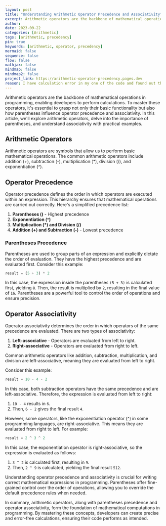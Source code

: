 ```yaml
---
layout: post
title: "Understanding Arithmetic Operator Precedence and Associativity"
excerpt: Arithmetic operators are the backbone of mathematical operations in programming, enabling developers to perform calculations. To master these operators, it's essential to grasp not only their basic functionality but also how parentheses influence operator precedence and associativity.
author: 
date: 2023-09-22
categories: [Arithmetic]
tags: [arithmetic, precedency]
pin: true
keywords: [arithmetic, operator, precedency]
mermaid: false
sequence: false
flow: false
mathjax: false
mindmap: false
mindmap2: false
project_link: https://arithmetic-operator-precedency.pages.dev
reason: I have calculation error in my one of the code and found out that is for precendency of operators. That leads me to write this and get to know more about this operator.
---
```


<span class="dropcap-element-slot">A</span>rithmetic operators are the backbone of mathematical operations in programming, enabling developers to perform calculations. To master these operators, it's essential to grasp not only their basic functionality but also how parentheses influence operator precedence and associativity. In this article, we'll explore arithmetic operators, delve into the importance of parentheses, and understand associativity with practical examples.


## Arithmetic Operators

Arithmetic operators are symbols that allow us to perform basic mathematical operations. The common arithmetic operators include addition (+), subtraction (-), multiplication (*), division (/), and exponentiation (^).

## Operator Precedence

Operator precedence defines the order in which operators are executed within an expression. This hierarchy ensures that mathematical operations are carried out correctly. Here's a simplified precedence list:

1. **Parentheses ()** - Highest precedence
2. **Exponentiation (^)**
3. **Multiplication (*) and Division (/)**
4. **Addition (+) and Subtraction (-)** - Lowest precedence

### Parentheses Precedence

Parentheses are used to group parts of an expression and explicitly dictate the order of evaluation. They have the highest precedence and are evaluated first. Consider this example:

```php
result = (5 + 3) * 2
```

In this case, the expression inside the parentheses `(5 + 3)` is calculated first, yielding `8`. Then, the result is multiplied by `2`, resulting in the final value of `16`. Parentheses are a powerful tool to control the order of operations and ensure precision.


## Operator Associativity

Operator associativity determines the order in which operators of the same precedence are evaluated. There are two types of associativity:

1. **Left-associative** - Operators are evaluated from left to right.
2. **Right-associative** - Operators are evaluated from right to left.

Common arithmetic operators like addition, subtraction, multiplication, and division are left-associative, meaning they are evaluated from left to right.

Consider this example:

```php
result = 10 - 4 - 2
```

In this case, both subtraction operators have the same precedence and are left-associative. Therefore, the expression is evaluated from left to right:

1. `10 - 4` results in `6`.
2. Then, `6 - 2` gives the final result `4`.

However, some operators, like the exponentiation operator (^) in some programming languages, are right-associative. This means they are evaluated from right to left. For example:

```php
result = 2 ^ 3 ^ 2
```

In this case, the exponentiation operator is right-associative, so the expression is evaluated as follows:

1. `3 ^ 2` is calculated first, resulting in `9`.
2. Then, `2 ^ 9` is calculated, yielding the final result `512`.

Understanding operator precedence and associativity is crucial for writing correct mathematical expressions in programming. Parentheses offer fine-grained control over the order of operations, allowing you to override the default precedence rules when needed.

In summary, arithmetic operators, along with parentheses precedence and operator associativity, form the foundation of mathematical computations in programming. By mastering these concepts, developers can create precise and error-free calculations, ensuring their code performs as intended.
